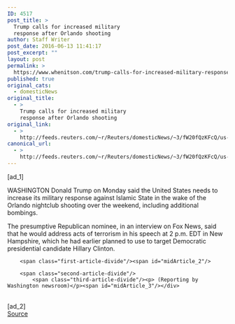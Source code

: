 ```yaml
---
ID: 4517
post_title: >
  Trump calls for increased military
  response after Orlando shooting
author: Staff Writer
post_date: 2016-06-13 11:41:17
post_excerpt: ""
layout: post
permalink: >
  https://www.whenitson.com/trump-calls-for-increased-military-response-after-orlando-shooting/
published: true
original_cats:
  - domesticNews
original_title:
  - >
    Trump calls for increased military
    response after Orlando shooting
original_link:
  - >
    http://feeds.reuters.com/~r/Reuters/domesticNews/~3/fW20fQzKFcQ/us-usa-election-trump-shooting-idUSKCN0YZ1A5
canonical_url:
  - >
    http://feeds.reuters.com/~r/Reuters/domesticNews/~3/fW20fQzKFcQ/us-usa-election-trump-shooting-idUSKCN0YZ1A5
---
```

 [ad_1]
<br><div id="articleText">
<span id="midArticle_start"/>

<span class="focusParagraph" readability="5"><p><span class="articleLocation">WASHINGTON</span> Donald Trump on Monday said the United States needs to increase its military response against Islamic State in the wake of the Orlando nightclub shooting over the weekend, including additional bombings.</p></span><span id="midArticle_0"/><p>The presumptive Republican nominee, in an interview on Fox News, said that he would address acts of terrorism in his speech at 2 p.m. EDT in New Hampshire, which he had earlier planned to use to target Democratic presidential candidate Hillary Clinton.</p><span id="midArticle_1"/>
        
        <span class="first-article-divide"/><span id="midArticle_2"/>
        
        <span class="second-article-divide"/>
            <span class="third-article-divide"/><p> (Reporting by Washington newsroom)</p><span id="midArticle_3"/></div>
<br>[ad_2]
<br><a href="http://feeds.reuters.com/~r/Reuters/domesticNews/~3/fW20fQzKFcQ/us-usa-election-trump-shooting-idUSKCN0YZ1A5">Source </a>